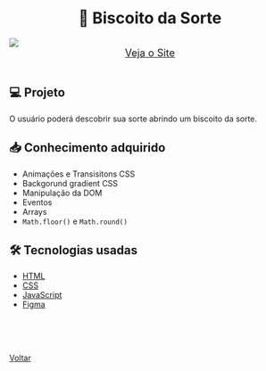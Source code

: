 <h1 align="center">🥠 Biscoito da Sorte</h1>

<img src="./demonstracao.gif">

<div align="center">
    <a style="font-size: 18px" href="https://andregrasel.github.io/Explorer/nivel05/stage/biscoito_da_sorte" target="_blank"> Veja o Site</a>
</div>

<br>

## 💻 Projeto

O usuário poderá descobrir sua sorte abrindo um biscoito da sorte.

## 📥 Conhecimento adquirido

- Animações e Transisitons CSS
- Backgorund gradient CSS
- Manipulação da DOM
- Eventos
- Arrays
- `Math.floor()` e `Math.round()`

## 🛠 Tecnologias usadas

- [HTML](https://www.w3schools.com/html/)
- [CSS](https://www.w3schools.com/css/default.asp)
- [JavaScript](https://developer.mozilla.org/pt-BR/docs/Web/JavaScript)
- [Figma](https://www.figma.com/design/)

<br>
<br>


<br>

<a href="../README.md">Voltar</a>
